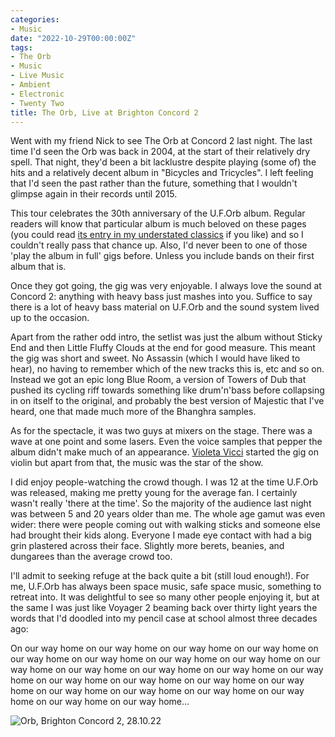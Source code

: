 ```yaml
---
categories:
- Music
date: "2022-10-29T00:00:00Z"
tags:
- The Orb
- Music
- Live Music
- Ambient
- Electronic
- Twenty Two
title: The Orb, Live at Brighton Concord 2
---
```

Went with my friend Nick to see The Orb at Concord 2 last night. The last time I'd seen the Orb was back in 2004, at the start of their relatively dry spell. That night, they'd been a bit lacklustre despite playing (some of) the hits and a relatively decent album in "Bicycles and Tricycles". I left feeling that I'd seen the past rather than the future, something that I wouldn't glimpse again in their records until 2015.

This tour celebrates the 30th anniversary of the U.F.Orb album. Regular readers will know that particular album is much beloved on these pages (you could read [its entry in my understated classics][1] if you like) and so I couldn't really pass that chance up. Also, I'd never been to one of those 'play the album in full' gigs before. Unless you include bands on their first album that is.

Once they got going, the gig was very enjoyable. I always love the sound at Concord 2: anything with heavy bass just mashes into you. Suffice to say there is a lot of heavy bass material on U.F.Orb and the sound system lived up to the occasion. 

Apart from the rather odd intro, the setlist was just the album without Sticky End and then Little Fluffy Clouds at the end for good measure. This meant the gig was short and sweet. No Assassin (which I would have liked to hear), no having to remember which of the new tracks this is, etc and so on. Instead we got an epic long Blue Room, a version of Towers of Dub that pushed its cycling riff towards something like drum'n'bass before collapsing in on itself to the original, and probably the best version of Majestic that I've heard, one that made much more of the Bhanghra samples.

As for the spectacle, it was two guys at mixers on the stage. There was a wave at one point and some lasers. Even the voice samples that pepper the album didn't make much of an appearance. [Violeta Vicci][2] started the gig on violin but apart from that, the music was the star of the show.

I did enjoy people-watching the crowd though. I was 12 at the time U.F.Orb was released, making me pretty young for the average fan. I certainly wasn't really 'there at the time'. So the majority of the audience last night was between 5 and 20 years older than me. The whole age gamut was even wider: there were people coming out with walking sticks and someone else had brought their kids along. Everyone I made eye contact with had a big grin plastered across their face. Slightly more berets, beanies, and dungarees than the average crowd too.

I'll admit to seeking refuge at the back quite a bit (still loud enough!). For me, U.F.Orb has always been space music, safe space music, something to retreat into. It was delightful to see so many other people enjoying it, but at the same I was just like Voyager 2 beaming back over thirty light years the words that I'd doodled into my pencil case at school almost three decades ago:

On our way home on our way home on our way home on our way home on our way home on our way home on our way home on our way home on our way home on our way home on our way home on our way home on our way home on our way home on our way home on our way home on our way home on our way home on our way home on our way home on our way home on our way home on our way home...

![][3]

[1]:	/understated-classics-13/
[2]:	https://www.violetavicci.com
[3]:	/assets/images/other/Orb-1.jpg "Orb, Brighton Concord 2, 28.10.22"
